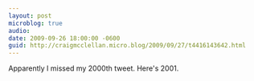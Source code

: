 ```yaml
---
layout: post
microblog: true
audio: 
date: 2009-09-26 18:00:00 -0600
guid: http://craigmcclellan.micro.blog/2009/09/27/t4416143642.html
---
```

Apparently I missed my 2000th tweet. Here's 2001.
